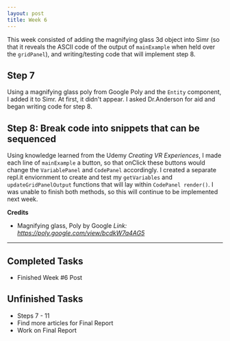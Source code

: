 ```yaml
---
layout: post
title: Week 6
---
```


This week consisted of adding the magnifying glass 3d object into Simr (so that it reveals the ASCII code of the output of `mainExample` when held over the `gridPanel`), and writing/testing code that will implement step 8.

## Step 7 ##
Using a magnifying glass poly from Google Poly and the `Entity` component, I added it to Simr. At first, it didn't appear. I asked Dr.Anderson for aid and began writing code for step 8.

## Step 8: Break code into snippets that can be sequenced ##
 Using knowledge learned from the Udemy *Creating VR Experiences*, I made each line of `mainExample` a button, so that onClick these buttons would change the `VariablePanel` and `CodePanel` accordingly. I created a separate repl.it enviornment to create and test my `getVariables` and `updateGridPanelOutput` functions that will lay within `CodePanel render()`. I was unable to finish both methods, so this will continue to be implemented next week.

**Credits**
  - Magnifying glass, Poly by Google *Link: https://poly.google.com/view/bcdkW7a4AG5*
  

*****
  
  ## Completed Tasks
  - Finished Week #6 Post
  
  ## Unfinished Tasks
  - Steps 7 - 11
  - Find more articles for Final Report
  - Work on Final Report

